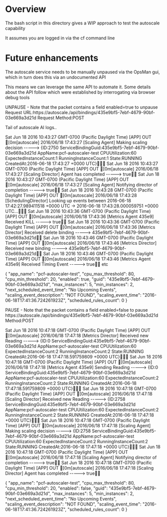 # Overview

The bash script in this directory gives a WIP approach to test the autoscale capability

It assumes you are logged in via the cf command line

# Future enhancements

The autoscale service needs to be manually unpaused via the OpsMan gui, which in turn does this via an undocumented API

This means we can leverage the same API to automate it. Some details about the API follow which were established by interrogating via browser debug tools


UNPAUSE - Note that the packet contains a field enabled=true to unpause
Request URL:https://autoscale.<sys-domain>/api/bindings/435e9bf5-7ebf-4679-90bf-03e669a3d21d
Request Method:POST

Tail of autoscale AI logs..

Sat Jun 18 2016 10:43:27 GMT-0700 (Pacific Daylight Time) [APP] OUT [0m[autoscale] 2016/06/18 17:43:27 [Scaling Agent] Making scaling decision -----> {ID:2750 ServiceBindingGuid:435e9bf5-7ebf-4679-90bf-03e669a3d21d AppName:pcf-autoscaler-test CPUUtilization:60 ExpectedInstanceCount:1 RunningInstanceCount:1 State:RUNNING CreatedAt:2016-06-18 17:43:27 +0000 UTC}
Sat Jun 18 2016 10:43:27 GMT-0700 (Pacific Daylight Time) [APP] OUT [0m[autoscale] 2016/06/18 17:43:27 [Scaling Director] Agent has completed -----> true
Sat Jun 18 2016 10:43:27 GMT-0700 (Pacific Daylight Time) [APP] OUT [0m[autoscale] 2016/06/18 17:43:27 [Scaling Agent] Notifying director of completion -----> true
Sat Jun 18 2016 10:43:28 GMT-0700 (Pacific Daylight Time) [APP] OUT [0m[autoscale] 2016/06/18 17:43:28 [SchedulingDirector] Looking up events between 2016-06-18 17:42:27.989411518 +0000 UTC -> 2016-06-18 17:43:28.000059751 +0000 UTC...
Sat Jun 18 2016 10:43:36 GMT-0700 (Pacific Daylight Time) [APP] OUT [0m[autoscale] 2016/06/18 17:43:36 [Metrics Agent 435e9] Received KILL -----> true
Sat Jun 18 2016 10:43:36 GMT-0700 (Pacific Daylight Time) [APP] OUT [0m[autoscale] 2016/06/18 17:43:36 [Metrics Director] Received delete binding -----> 435e9bf5-7ebf-4679-90bf-03e669a3d21d
Sat Jun 18 2016 10:43:46 GMT-0700 (Pacific Daylight Time) [APP] OUT [0m[autoscale] 2016/06/18 17:43:46 [Metrics Director] Received new binding -----> 435e9bf5-7ebf-4679-90bf-03e669a3d21d
Sat Jun 18 2016 10:43:46 GMT-0700 (Pacific Daylight Time) [APP] OUT [0m[autoscale] 2016/06/18 17:43:46 [Metrics Agent 435e9] Received Timing Event -----> true
etc

{
  "app_name": "pcf-autoscaler-test", 
  "cpu_max_threshold": 80, 
  "cpu_min_threshold": 20, 
  "enabled": true, 
  "guid": "435e9bf5-7ebf-4679-90bf-03e669a3d21d", 
  "max_instances": 5, 
  "min_instances": 2, 
  "next_scheduled_event_time": "No Upcoming Events", 
  "scaling_event_description": "NOT FOUND", 
  "scaling_event_time": "2016-06-18T17:41:36.724261923Z", 
  "scheduled_rules_count": 0
}


PAUSE - Note that the packet contains a field enabled=false to pause
https://autoscale.<sys-domain>/api/bindings/435e9bf5-7ebf-4679-90bf-03e669a3d21d
Method:POST


Sat Jun 18 2016 10:47:18 GMT-0700 (Pacific Daylight Time) [APP] OUT [0m[autoscale] 2016/06/18 17:47:18 [Metrics Director] Received new Reading -----> {ID:0 ServiceBindingGuid:435e9bf5-7ebf-4679-90bf-03e669a3d21d AppName:pcf-autoscaler-test CPUUtilization:60 ExpectedInstanceCount:2 RunningInstanceCount:2 State:RUNNING CreatedAt:2016-06-18 17:47:18.591759809 +0000 UTC}
Sat Jun 18 2016 10:47:18 GMT-0700 (Pacific Daylight Time) [APP] OUT [0m[autoscale] 2016/06/18 17:47:18 [Metrics Agent 435e9] Sending Reading -----> {ID:0 ServiceBindingGuid:435e9bf5-7ebf-4679-90bf-03e669a3d21d AppName:pcf-autoscaler-test CPUUtilization:60 ExpectedInstanceCount:2 RunningInstanceCount:2 State:RUNNING CreatedAt:2016-06-18 17:47:18.591759809 +0000 UTC}
Sat Jun 18 2016 10:47:18 GMT-0700 (Pacific Daylight Time) [APP] OUT [0m[autoscale] 2016/06/18 17:47:18 [Scaling Director] Received new Reading -----> {ID:2758 ServiceBindingGuid:435e9bf5-7ebf-4679-90bf-03e669a3d21d AppName:pcf-autoscaler-test CPUUtilization:60 ExpectedInstanceCount:2 RunningInstanceCount:2 State:RUNNING CreatedAt:2016-06-18 17:47:18 +0000 UTC}
Sat Jun 18 2016 10:47:18 GMT-0700 (Pacific Daylight Time) [APP] OUT [0m[autoscale] 2016/06/18 17:47:18 [Scaling Agent] Making scaling decision -----> {ID:2758 ServiceBindingGuid:435e9bf5-7ebf-4679-90bf-03e669a3d21d AppName:pcf-autoscaler-test CPUUtilization:60 ExpectedInstanceCount:2 RunningInstanceCount:2 State:RUNNING CreatedAt:2016-06-18 17:47:18 +0000 UTC}
Sat Jun 18 2016 10:47:18 GMT-0700 (Pacific Daylight Time) [APP] OUT [0m[autoscale] 2016/06/18 17:47:18 [Scaling Agent] Notifying director of completion -----> true
Sat Jun 18 2016 10:47:18 GMT-0700 (Pacific Daylight Time) [APP] OUT [0m[autoscale] 2016/06/18 17:47:18 [Scaling Director] Agent has completed -----> true

{
  "app_name": "pcf-autoscaler-test", 
  "cpu_max_threshold": 80, 
  "cpu_min_threshold": 20, 
  "enabled": false, 
  "guid": "435e9bf5-7ebf-4679-90bf-03e669a3d21d", 
  "max_instances": 5, 
  "min_instances": 2, 
  "next_scheduled_event_time": "No Upcoming Events", 
  "scaling_event_description": "NOT FOUND", 
  "scaling_event_time": "2016-06-18T17:41:36.724261923Z", 
  "scheduled_rules_count": 0
}
